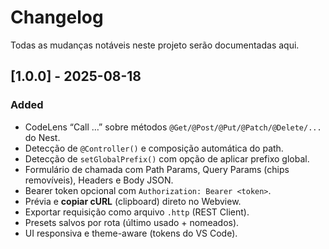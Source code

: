 # Changelog

Todas as mudanças notáveis neste projeto serão documentadas aqui.

## [1.0.0] - 2025-08-18
### Added
- CodeLens “Call …” sobre métodos `@Get/@Post/@Put/@Patch/@Delete/...` do Nest.
- Detecção de `@Controller()` e composição automática do path.
- Detecção de `setGlobalPrefix()` com opção de aplicar prefixo global.
- Formulário de chamada com Path Params, Query Params (chips removíveis), Headers e Body JSON.
- Bearer token opcional com `Authorization: Bearer <token>`.
- Prévia e **copiar cURL** (clipboard) direto no Webview.
- Exportar requisição como arquivo `.http` (REST Client).
- Presets salvos por rota (último usado + nomeados).
- UI responsiva e theme-aware (tokens do VS Code).
